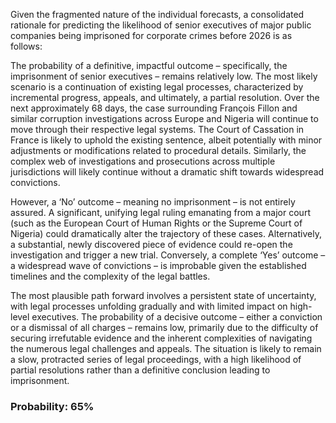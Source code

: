 Given the fragmented nature of the individual forecasts, a consolidated rationale for predicting the likelihood of senior executives of major public companies being imprisoned for corporate crimes before 2026 is as follows:

The probability of a definitive, impactful outcome – specifically, the imprisonment of senior executives – remains relatively low. The most likely scenario is a continuation of existing legal processes, characterized by incremental progress, appeals, and ultimately, a partial resolution. Over the next approximately 68 days, the case surrounding François Fillon and similar corruption investigations across Europe and Nigeria will continue to move through their respective legal systems. The Court of Cassation in France is likely to uphold the existing sentence, albeit potentially with minor adjustments or modifications related to procedural details.  Similarly, the complex web of investigations and prosecutions across multiple jurisdictions will likely continue without a dramatic shift towards widespread convictions.

However, a ‘No’ outcome – meaning no imprisonment – is not entirely assured. A significant, unifying legal ruling emanating from a major court (such as the European Court of Human Rights or the Supreme Court of Nigeria) could dramatically alter the trajectory of these cases. Alternatively, a substantial, newly discovered piece of evidence could re-open the investigation and trigger a new trial. Conversely, a complete ‘Yes’ outcome – a widespread wave of convictions – is improbable given the established timelines and the complexity of the legal battles. 

The most plausible path forward involves a persistent state of uncertainty, with legal processes unfolding gradually and with limited impact on high-level executives. The probability of a decisive outcome – either a conviction or a dismissal of all charges – remains low, primarily due to the difficulty of securing irrefutable evidence and the inherent complexities of navigating the numerous legal challenges and appeals. The situation is likely to remain a slow, protracted series of legal proceedings, with a high likelihood of partial resolutions rather than a definitive conclusion leading to imprisonment.

### Probability: 65%